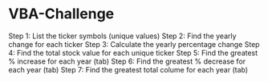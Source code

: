 # VBA-Challenge
Step 1: List the ticker symbols (unique values)
Step 2: Find the yearly change for each ticker
Step 3: Calculate the yearly percentage change
Step 4: Find the total stock value for each unique ticker
Step 5: Find the greatest % increase for each year (tab)
Step 6: Find the greatest % decrease for each year (tab)
Step 7: Find the greatest total colume for each year (tab)

